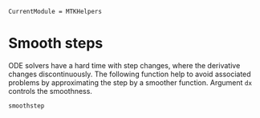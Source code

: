 ```@meta
CurrentModule = MTKHelpers
```

# Smooth steps

ODE solvers have a hard time with step changes, where the derivative
changes discontinuously.
The following function help to avoid associated problems by approximating
the step by a smoother function. Argument `dx` controls the 
smoothness.

```@docs
smoothstep
```

